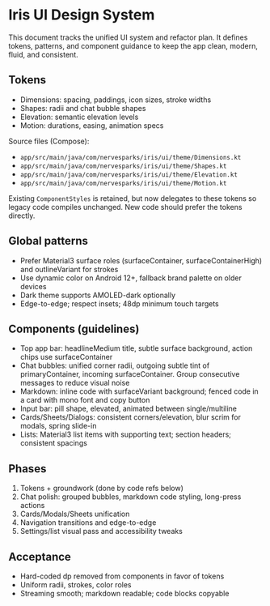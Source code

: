 # Iris UI Design System

This document tracks the unified UI system and refactor plan. It defines tokens, patterns, and component guidance to keep the app clean, modern, fluid, and consistent.

## Tokens

- Dimensions: spacing, paddings, icon sizes, stroke widths
- Shapes: radii and chat bubble shapes
- Elevation: semantic elevation levels
- Motion: durations, easing, animation specs

Source files (Compose):
- `app/src/main/java/com/nervesparks/iris/ui/theme/Dimensions.kt`
- `app/src/main/java/com/nervesparks/iris/ui/theme/Shapes.kt`
- `app/src/main/java/com/nervesparks/iris/ui/theme/Elevation.kt`
- `app/src/main/java/com/nervesparks/iris/ui/theme/Motion.kt`

Existing `ComponentStyles` is retained, but now delegates to these tokens so legacy code compiles unchanged. New code should prefer the tokens directly.

## Global patterns

- Prefer Material3 surface roles (surfaceContainer, surfaceContainerHigh) and outlineVariant for strokes
- Use dynamic color on Android 12+, fallback brand palette on older devices
- Dark theme supports AMOLED-dark optionally
- Edge-to-edge; respect insets; 48dp minimum touch targets

## Components (guidelines)

- Top app bar: headlineMedium title, subtle surface background, action chips use surfaceContainer
- Chat bubbles: unified corner radii, outgoing subtle tint of primaryContainer, incoming surfaceContainer. Group consecutive messages to reduce visual noise
- Markdown: inline code with surfaceVariant background; fenced code in a card with mono font and copy button
- Input bar: pill shape, elevated, animated between single/multiline
- Cards/Sheets/Dialogs: consistent corners/elevation, blur scrim for modals, spring slide-in
- Lists: Material3 list items with supporting text; section headers; consistent spacings

## Phases

1) Tokens + groundwork (done by code refs below)
2) Chat polish: grouped bubbles, markdown code styling, long-press actions
3) Cards/Modals/Sheets unification
4) Navigation transitions and edge-to-edge
5) Settings/list visual pass and accessibility tweaks

## Acceptance

- Hard-coded dp removed from components in favor of tokens
- Uniform radii, strokes, color roles
- Streaming smooth; markdown readable; code blocks copyable


